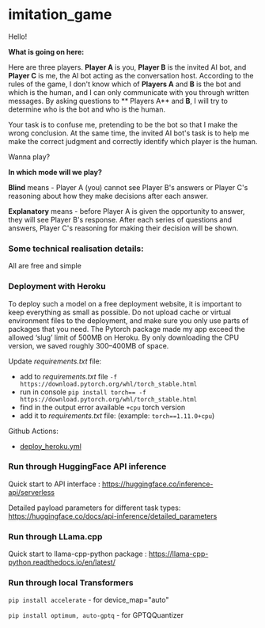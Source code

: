 # imitation_game

Hello!

**What is going on here:**

Here are three players. **Player A** is you, **Player B** is the invited AI bot, and **Player C** is me, the AI bot
acting as the conversation host. According to the rules of the game, I don't know which of **Players A** and **B** is
the bot and which is the human, and I can only communicate with you through written messages. By asking questions to **
Players A** and **B**, I will try to determine who is the bot and who is the human.

Your task is to confuse me, pretending to be the bot so that I make the wrong conclusion. At the same time, the invited
AI bot's task is to help me make the correct judgment and correctly identify which player is the human.

Wanna play?

**In which mode will we play?**

**Blind** means - Player A (you) cannot see Player B's answers or Player C's reasoning about how they make decisions
after each answer.

**Explanatory** means - before Player A is given the opportunity to answer, they will see Player B's response. After
each series of questions and answers, Player C's reasoning for making their decision will be shown.

### Some technical realisation details:

All are free and simple

### Deployment with Heroku

To deploy such a model on a free deployment website, it is important to keep everything as small as possible. Do not
upload cache or virtual environment files to the deployment, and make sure you only use parts of packages that you need.
The Pytorch package made my app exceed the allowed ‘slug’ limit of 500MB on Heroku. By only downloading the CPU version,
we saved roughly 300–400MB of space.

Update _requirements.txt_ file:

- add to _requirements.txt_ file `-f https://download.pytorch.org/whl/torch_stable.html`
- run in console
  `pip install torch== -f https://download.pytorch.org/whl/torch_stable.html`
- find in the output error available `+cpu` torch version
- add it to _requirements.txt_ file: (example: `torch==1.11.0+cpu`)

Github Actions:

- [deploy_heroku.yml](.github/workflows/deploy_heroku.yml)

### Run through HuggingFace API inference

Quick start to API interface : https://huggingface.co/inference-api/serverless

Detailed payload parameters for different task types: https://huggingface.co/docs/api-inference/detailed_parameters

### Run through LLama.cpp

Quick start to llama-cpp-python package : https://llama-cpp-python.readthedocs.io/en/latest/

### Run through local Transformers

`pip install accelerate` - for device_map="auto"

`pip install optimum, auto-gptq` - for GPTQQuantizer

